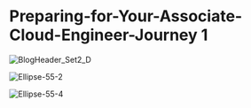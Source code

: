 # Preparing-for-Your-Associate-Cloud-Engineer-Journey 1


![BlogHeader_Set2_D](https://user-images.githubusercontent.com/58718316/185797362-7e67c72e-1f02-45f5-a0f9-b617a3c376a3.png)

![Ellipse-55-2](https://user-images.githubusercontent.com/58718316/185797370-b9fc0eac-eb01-4eea-a1f3-b4b64099d591.png)


![Ellipse-55-4](https://user-images.githubusercontent.com/58718316/185797375-c7abff30-997e-48c5-a7ac-053edf893cdd.png)


